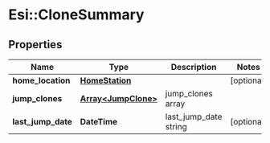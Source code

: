 # Esi::CloneSummary

## Properties
Name | Type | Description | Notes
------------ | ------------- | ------------- | -------------
**home_location** | [**HomeStation**](HomeStation.md) |  | [optional] 
**jump_clones** | [**Array&lt;JumpClone&gt;**](JumpClone.md) | jump_clones array | 
**last_jump_date** | **DateTime** | last_jump_date string | [optional] 


